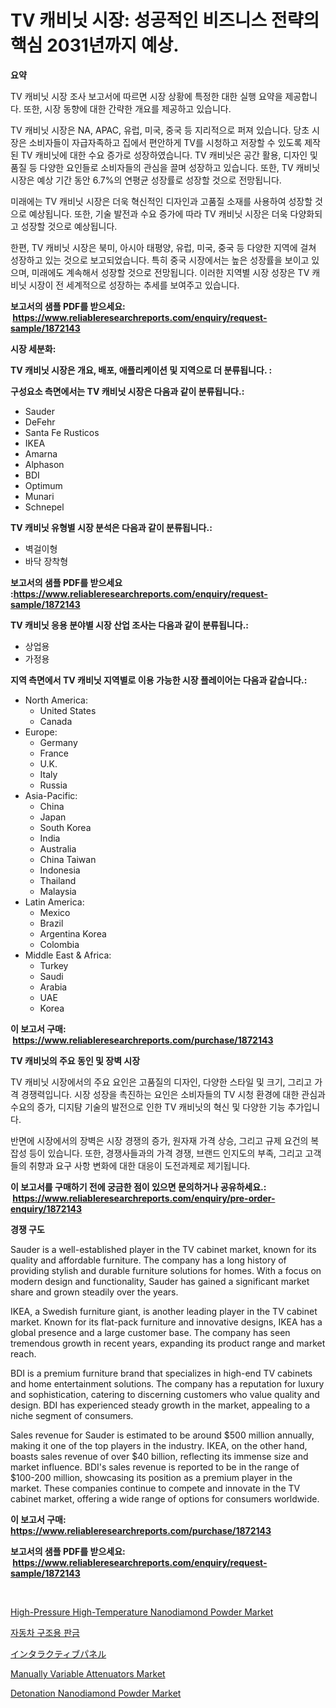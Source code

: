 <p><h1>TV 캐비닛 시장: 성공적인 비즈니스 전략의 핵심 2031년까지 예상.</h1></p><p><strong>요약</strong></p>
<p><p>TV 캐비닛 시장 조사 보고서에 따르면 시장 상황에 특정한 대한 실행 요약을 제공합니다. 또한, 시장 동향에 대한 간략한 개요를 제공하고 있습니다.</p><p>TV 캐비닛 시장은 NA, APAC, 유럽, 미국, 중국 등 지리적으로 퍼져 있습니다. 당초 시장은 소비자들이 자급자족하고 집에서 편안하게 TV를 시청하고 저장할 수 있도록 제작된 TV 캐비닛에 대한 수요 증가로 성장하였습니다. TV 캐비닛은 공간 활용, 디자인 및 품질 등 다양한 요인들로 소비자들의 관심을 끌며 성장하고 있습니다. 또한, TV 캐비닛 시장은 예상 기간 동안 6.7%의 연평균 성장률로 성장할 것으로 전망됩니다.</p><p>미래에는 TV 캐비닛 시장은 더욱 혁신적인 디자인과 고품질 소재를 사용하여 성장할 것으로 예상됩니다. 또한, 기술 발전과 수요 증가에 따라 TV 캐비닛 시장은 더욱 다양화되고 성장할 것으로 예상됩니다.</p><p>한편, TV 캐비닛 시장은 북미, 아시아 태평양, 유럽, 미국, 중국 등 다양한 지역에 걸쳐 성장하고 있는 것으로 보고되었습니다. 특히 중국 시장에서는 높은 성장률을 보이고 있으며, 미래에도 계속해서 성장할 것으로 전망됩니다. 이러한 지역별 시장 성장은 TV 캐비닛 시장이 전 세계적으로 성장하는 추세를 보여주고 있습니다.</p></p>
<p><strong>보고서의 샘플 PDF를 받으세요: &nbsp;<a href="https://www.reliableresearchreports.com/enquiry/request-sample/1872143">https://www.reliableresearchreports.com/enquiry/request-sample/1872143</a></strong></p>
<p><strong>시장 세분화:</strong></p>
<p><strong> TV 캐비닛 시장은 개요, 배포, 애플리케이션 및 지역으로 더 분류됩니다. :</strong></p>
<p><strong>구성요소 측면에서는 TV 캐비닛 시장은 다음과 같이 분류됩니다.:</strong></p>
<p><ul><li>Sauder</li><li>DeFehr</li><li>Santa Fe Rusticos</li><li>IKEA</li><li>Amarna</li><li>Alphason</li><li>BDI</li><li>Optimum</li><li>Munari</li><li>Schnepel</li></ul></p>
<p><strong> TV 캐비닛 유형별 시장 분석은 다음과 같이 분류됩니다.:</strong></p>
<p><ul><li>벽걸이형</li><li>바닥 장착형</li></ul></p>
<p><strong>보고서의 샘플 PDF를 받으세요 :<a href="https://www.reliableresearchreports.com/enquiry/request-sample/1872143">https://www.reliableresearchreports.com/enquiry/request-sample/1872143</a></strong></p>
<p><strong> TV 캐비닛 응용 분야별 시장 산업 조사는 다음과 같이 분류됩니다.:</strong></p>
<p><ul><li>상업용</li><li>가정용</li></ul></p>
<p><strong>지역 측면에서 TV 캐비닛 지역별로 이용 가능한 시장 플레이어는 다음과 같습니다.:</strong></p>
<p><ul>
    <li>
        North America:
        <ul>
            <li>United States</li>
            <li>Canada</li>
        </ul>
    </li>
    <li>
        Europe:
        <ul>
            <li>Germany</li>
            <li>France</li>
            <li>U.K.</li>
            <li>Italy</li>
            <li>Russia</li>
        </ul>
    </li>
    <li>
        Asia-Pacific:
        <ul>
            <li>China</li>
            <li>Japan</li>
            <li>South Korea</li>
            <li>India</li>
            <li>Australia</li>
            <li>China Taiwan</li>
            <li>Indonesia</li>
            <li>Thailand</li>
            <li>Malaysia</li>
        </ul>
    </li>
    <li>
        Latin America:
        <ul>
            <li>Mexico</li>
            <li>Brazil</li>
            <li>Argentina Korea</li>
            <li>Colombia</li>
        </ul>
    </li>
    <li>
        Middle East & Africa:
        <ul>
            <li>Turkey</li>
            <li>Saudi</li>
            <li>Arabia</li>
            <li>UAE</li>
            <li>Korea</li>
        </ul>
    </li>
    </ul></p>
<p><strong>이 보고서 구매: &nbsp;<a href="https://www.reliableresearchreports.com/purchase/1872143">https://www.reliableresearchreports.com/purchase/1872143</a></strong></p>
<p><strong>TV 캐비닛의 주요 동인 및 장벽 시장</strong></p>
<p><p>TV 캐비닛 시장에서의 주요 요인은 고품질의 디자인, 다양한 스타일 및 크기, 그리고 가격 경쟁력입니다. 시장 성장을 촉진하는 요인은 소비자들의 TV 시청 환경에 대한 관심과 수요의 증가, 디지턈 기술의 발전으로 인한 TV 캐비닛의 혁신 및 다양한 기능 추가입니다.</p><p>반면에 시장에서의 장벽은 시장 경쟁의 증가, 원자재 가격 상승, 그리고 규제 요건의 복잡성 등이 있습니다. 또한, 경쟁사들과의 가격 경쟁, 브랜드 인지도의 부족, 그리고 고객들의 취향과 요구 사항 변화에 대한 대응이 도전과제로 제기됩니다.</p></p>
<p><strong>이 보고서를 구매하기 전에 궁금한 점이 있으면 문의하거나 공유하세요.: &nbsp;<a href="https://www.reliableresearchreports.com/enquiry/pre-order-enquiry/1872143">https://www.reliableresearchreports.com/enquiry/pre-order-enquiry/1872143</a></strong></p>
<p><strong>경쟁 구도</strong></p>
<p><p>Sauder is a well-established player in the TV cabinet market, known for its quality and affordable furniture. The company has a long history of providing stylish and durable furniture solutions for homes. With a focus on modern design and functionality, Sauder has gained a significant market share and grown steadily over the years.</p><p>IKEA, a Swedish furniture giant, is another leading player in the TV cabinet market. Known for its flat-pack furniture and innovative designs, IKEA has a global presence and a large customer base. The company has seen tremendous growth in recent years, expanding its product range and market reach.</p><p>BDI is a premium furniture brand that specializes in high-end TV cabinets and home entertainment solutions. The company has a reputation for luxury and sophistication, catering to discerning customers who value quality and design. BDI has experienced steady growth in the market, appealing to a niche segment of consumers.</p><p>Sales revenue for Sauder is estimated to be around $500 million annually, making it one of the top players in the industry. IKEA, on the other hand, boasts sales revenue of over $40 billion, reflecting its immense size and market influence. BDI's sales revenue is reported to be in the range of $100-200 million, showcasing its position as a premium player in the market. These companies continue to compete and innovate in the TV cabinet market, offering a wide range of options for consumers worldwide.</p></p>
<p><strong>이 보고서 구매: &nbsp; <a href="https://www.reliableresearchreports.com/purchase/1872143">https://www.reliableresearchreports.com/purchase/1872143</a></strong></p>
<p><strong>보고서의 샘플 PDF를 받으세요: &nbsp;<a href="https://www.reliableresearchreports.com/enquiry/request-sample/1872143">https://www.reliableresearchreports.com/enquiry/request-sample/1872143</a></strong><strong></strong></p>
<p>&nbsp;</p>
<p><p><a href="https://github.com/sofayahoo2023/Market-Research-Report-List-3/blob/main/high-pressure-high-temperature-nanodiamond-powder-market.md">High-Pressure High-Temperature Nanodiamond Powder Market</a></p><p><a href="https://github.com/vss5505pa7z1p/Market-Research-Report-List-1/blob/main/18373542151.md">자동차 구조용 판금</a></p><p><a href="https://medium.com/@matteills7854/%E3%82%A4%E3%83%B3%E3%82%BF%E3%83%A9%E3%82%AF%E3%83%86%E3%82%A3%E3%83%96%E3%83%91%E3%83%8D%E3%83%AB%E5%B8%82%E5%A0%B4%E5%88%86%E6%9E%90-%E3%81%9D%E3%81%AEcagr-%E5%B8%82%E5%A0%B4%E3%82%BB%E3%82%B0%E3%83%A1%E3%83%B3%E3%83%86%E3%83%BC%E3%82%B7%E3%83%A7%E3%83%B3-%E3%81%8A%E3%82%88%E3%81%B3%E3%82%B0%E3%83%AD%E3%83%BC%E3%83%90%E3%83%AB%E7%94%A3%E6%A5%AD%E6%A6%82%E8%A6%81-d2aef71df946">インタラクティブパネル</a></p><p><a href="https://issuu.com/reportprime-2/docs/manually-variable-attenuators-market-size-2030.ppt">Manually Variable Attenuators Market</a></p><p><a href="https://github.com/joannesouthgate/Market-Research-Report-List-2/blob/main/detonation-nanodiamond-powder-market.md">Detonation Nanodiamond Powder Market</a></p></p>
